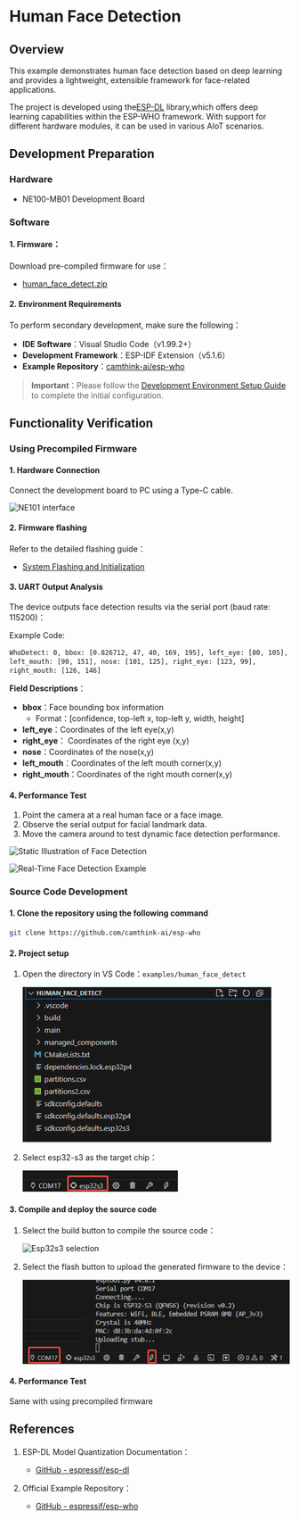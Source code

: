 # Human Face Detection

## Overview

This example demonstrates human face detection based on deep learning and provides a lightweight, extensible framework for face-related applications.

The project is developed using the[ESP-DL](https://github.com/espressif/esp-dl) library,which offers deep learning capabilities within the ESP-WHO framework. With support for different hardware modules, it can be used in various AIoT scenarios.

## Development Preparation

### Hardware

- NE100-MB01 Development Board

### Software

#### 1. Firmware：

Download pre-compiled firmware for use：

- [human_face_detect.zip](https://github.com/camthink-ai/esp-who/blob/master/bin)

#### 2. Environment Requirements

To perform secondary development, make sure the following：

- **IDE Software**：Visual Studio Code（v1.99.2+）
- **Development Framework**：ESP-IDF Extension（v5.1.6）
- **Example Repository**：[camthink-ai/esp-who](https://github.com/camthink-ai/esp-who)

> **Important**：Please follow the [Development Environment Setup Guide](../2-ne100-mb01-development-board/2-software-guide/0-development-environment-setup) to complete the initial configuration.

## Functionality Verification

### Using Precompiled Firmware

#### 1. Hardware Connection

Connect the development board to PC using a Type-C cable.

![NE101 interface](/img/NE101_Main_Board2.png)

#### 2. Firmware flashing

Refer to the detailed flashing guide：

- [System Flashing and Initialization](../2-ne100-mb01-development-board/2-software-guide/1-system-flashing-and-initialization)

#### 3. UART Output Analysis

The device outputs face detection results via the serial port (baud rate: 115200)：

Example Code:

```
WhoDetect: 0, bbox: [0.826712, 47, 40, 169, 195], left_eye: [80, 105], left_mouth: [90, 151], nose: [101, 125], right_eye: [123, 99], right_mouth: [126, 146]
```

**Field Descriptions**：

- **bbox**：Face bounding box information
  - Format：[confidence, top-left x, top-left y, width, height]
- **left_eye**：Coordinates of the left eye(x,y)
- **right_eye**： Coordinates of the right eye (x,y) 
- **nose**：Coordinates of the nose(x,y)
- **left_mouth**：Coordinates of the left mouth corner(x,y)
- **right_mouth**：Coordinates of the right mouth corner(x,y)

#### 4. Performance Test

1. Point the camera at a real human face or a face image.
2. Observe the serial output for facial landmark data.
3. Move the camera around to test dynamic face detection performance.

![Static Illustration of Face Detection](/img/NE101_example_human_detect_1.png)

![Real-Time Face Detection Example](/img/NE101_example_human_detect.gif)

### Source Code Development

#### 1. Clone the repository using the following command

```bash
git clone https://github.com/camthink-ai/esp-who
```

#### 2. Project setup

1. Open the directory in VS Code：`examples/human_face_detect`
   
   ![Project Root Directory](/img/NE101_human_face_detect_dir.png)

2. Select esp32-s3 as the target chip：
   
   ![芯片选择界面](/img/NE101_idf_IC.png)

#### 3. Compile and deploy the source code

1. Select the build button to compile the source code：
   
   ![Esp32s3 selection](/img/NE101_idf_build.png)

2. Select the flash button to upload the generated firmware to the device：
   
   ![Showing build output](/img/NE101_idf_flash.png)

#### 4. Performance Test

Same with using precompiled firmware

## References

1. ESP-DL Model Quantization Documentation：
   
   - [GitHub - espressif/esp-dl](https://github.com/espressif/esp-dl?tab=readme-ov-file)

2. Official Example Repository：
   
   - [GitHub - espressif/esp-who](https://github.com/espressif/esp-who/tree/master)
